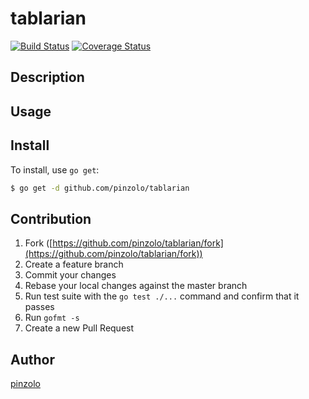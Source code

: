 # tablarian

[![Build Status](https://travis-ci.org/pinzolo/tablarian.png)](http://travis-ci.org/pinzolo/tablarian)
[![Coverage Status](https://coveralls.io/repos/github/pinzolo/tablarian/badge.svg?branch=master)](https://coveralls.io/github/pinzolo/tablarian?branch=master)

## Description

## Usage

## Install

To install, use `go get`:

```bash
$ go get -d github.com/pinzolo/tablarian
```

## Contribution

1. Fork ([https://github.com/pinzolo/tablarian/fork](https://github.com/pinzolo/tablarian/fork))
1. Create a feature branch
1. Commit your changes
1. Rebase your local changes against the master branch
1. Run test suite with the `go test ./...` command and confirm that it passes
1. Run `gofmt -s`
1. Create a new Pull Request

## Author

[pinzolo](https://github.com/pinzolo)
